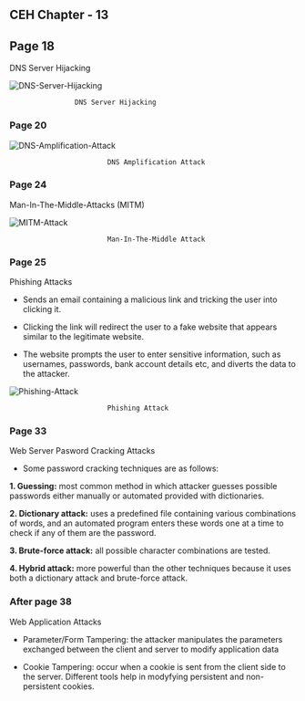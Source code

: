## **CEH Chapter - 13**

## **Page 18**

DNS Server Hijacking

![DNS-Server-Hijacking](DNS-Server-Hijacking.png)


                    DNS Server Hijacking



### **Page 20**


![DNS-Amplification-Attack](DNS-Amplification-Attack.png)


                            DNS Amplification Attack



### **Page 24**

Man-In-The-Middle-Attacks (MITM)


![MITM-Attack](MITM-Attack.png)


                            Man-In-The-Middle Attack



### **Page 25**

Phishing Attacks

* Sends an email containing a malicious link and tricking the user into clicking it.

* Clicking the link will redirect the user to a fake website that appears similar to the legitimate website.

* The website prompts the user to enter sensitive information, such as usernames, passwords, bank account details etc, and diverts the data to the attacker.


![Phishing-Attack](Phishing-Attack.png)

                            Phishing Attack


### **Page 33**

Web Server Pasword Cracking Attacks

* Some password cracking techniques are as follows:

**1. Guessing:** most common method in which attacker guesses possible passwords either manually or automated provided with dictionaries.


**2. Dictionary attack:** uses a predefined file containing various combinations of words, and an automated program enters these words one at a time to check if any of them are the password.


**3. Brute-force attack:**  all possible character combinations are tested.


**4. Hybrid attack:** more powerful than the other techniques because it uses both a dictionary attack and brute-force attack.


### **After page 38**


Web Application Attacks

* Parameter/Form Tampering:  the attacker manipulates the parameters exchanged between the client and server to modify application data


* Cookie Tampering: occur when a cookie is sent from the client side to the server. Different tools help in modyfying persistent and non-persistent cookies.